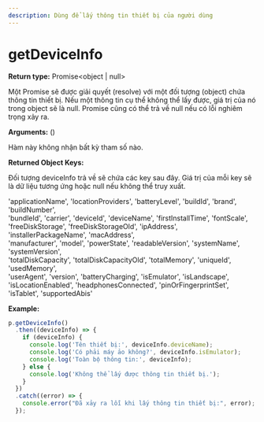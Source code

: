 ```yaml
---
description: Dùng để lấy thông tin thiết bị của người dùng
---
```


# getDeviceInfo

**Return type:** Promise\<object | null>

Một Promise sẽ được giải quyết (resolve) với một đối tượng (object) chứa thông tin thiết bị. Nếu một thông tin cụ thể không thể lấy được, giá trị của nó trong object sẽ là null. Promise cũng có thể trả về null nếu có lỗi nghiêm trọng xảy ra.

**Arguments:** ()

Hàm này không nhận bất kỳ tham số nào.

**Returned Object Keys:**

Đối tượng deviceInfo trả về sẽ chứa các key sau đây. Giá trị của mỗi key sẽ là dữ liệu tương ứng hoặc null nếu không thể truy xuất.

'applicationName', 'locationProviders', 'batteryLevel', 'buildId', 'brand', 'buildNumber',\
'bundleId', 'carrier', 'deviceId', 'deviceName', 'firstInstallTime', 'fontScale',\
'freeDiskStorage', 'freeDiskStorageOld', 'ipAddress', 'installerPackageName', 'macAddress',\
'manufacturer', 'model', 'powerState', 'readableVersion', 'systemName', 'systemVersion',\
'totalDiskCapacity', 'totalDiskCapacityOld', 'totalMemory', 'uniqueId', 'usedMemory',\
'userAgent', 'version', 'batteryCharging', 'isEmulator', 'isLandscape',\
'isLocationEnabled', 'headphonesConnected', 'pinOrFingerprintSet', 'isTablet', 'supportedAbis'

**Example:**&#x20;

```javascript
p.getDeviceInfo()
  .then((deviceInfo) => {
    if (deviceInfo) {
      console.log('Tên thiết bị:', deviceInfo.deviceName);
      console.log('Có phải máy ảo không?', deviceInfo.isEmulator);
      console.log('Toàn bộ thông tin:', deviceInfo);
    } else {
      console.log('Không thể lấy được thông tin thiết bị.');
    }
  })
  .catch((error) => {
    console.error("Đã xảy ra lỗi khi lấy thông tin thiết bị:", error);
  });
```
